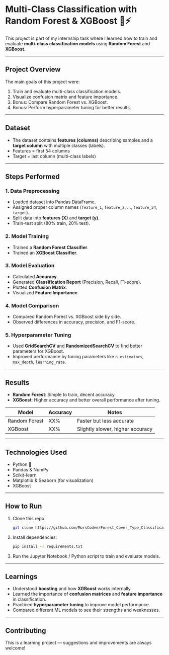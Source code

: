 
# Multi-Class Classification with Random Forest & XGBoost 🌳⚡

This project is part of my internship task where I learned how to train and evaluate **multi-class classification models** using **Random Forest** and **XGBoost**.

---

## Project Overview
The main goals of this project were:
1. Train and evaluate multi-class classification models.  
2. Visualize confusion matrix and feature importance.  
3. Bonus: Compare Random Forest vs. XGBoost.  
4. Bonus: Perform hyperparameter tuning for better results.  

---

## Dataset
- The dataset contains **features (columns)** describing samples and a **target column** with multiple classes (labels).
- Features = first 54 columns  
- Target = last column (multi-class labels)  

---

## Steps Performed

### 1. Data Preprocessing
- Loaded dataset into Pandas DataFrame.  
- Assigned proper column names (`feature_1`, `feature_2`, …, `feature_54`, `target`).  
- Split data into **features (X)** and **target (y)**.  
- Train-test split (80% train, 20% test).  

### 2. Model Training
- Trained a **Random Forest Classifier**.  
- Trained an **XGBoost Classifier**.  

### 3. Model Evaluation
- Calculated **Accuracy**.  
- Generated **Classification Report** (Precision, Recall, F1-score).  
- Plotted **Confusion Matrix**.  
- Visualized **Feature Importance**.  

### 4. Model Comparison
- Compared Random Forest vs. XGBoost side by side.  
- Observed differences in accuracy, precision, and F1-score.  

### 5. Hyperparameter Tuning
- Used **GridSearchCV** and **RandomizedSearchCV** to find better parameters for XGBoost.  
- Improved performance by tuning parameters like `n_estimators`, `max_depth`, `learning_rate`.  

---

## Results

- **Random Forest**: Simple to train, decent accuracy.  
- **XGBoost**: Higher accuracy and better overall performance after tuning.  

| Model          | Accuracy | Notes                           |
|----------------|----------|---------------------------------|
| Random Forest  | XX%      | Faster but less accurate        |
| XGBoost        | XX%      | Slightly slower, higher accuracy|

---

## Technologies Used
- Python 🐍  
- Pandas & NumPy  
- Scikit-learn  
- Matplotlib & Seaborn (for visualization)  
- XGBoost  

---

## How to Run
1. Clone this repo:
   ```bash
   git clone https://github.com/MorsCodee/Forest_Cover_Type_Classification.git
   ```

2. Install dependencies:

   ```bash
   pip install -r requirements.txt
   ```
3. Run the Jupyter Notebook / Python script to train and evaluate models.

---

## Learnings

* Understood **boosting** and how **XGBoost** works internally.
* Learned the importance of **confusion matrices** and **feature importance** in classification.
* Practiced **hyperparameter tuning** to improve model performance.
* Compared different ML models to see their strengths and weaknesses.

---

## Contributing

This is a learning project — suggestions and improvements are always welcome!
```
